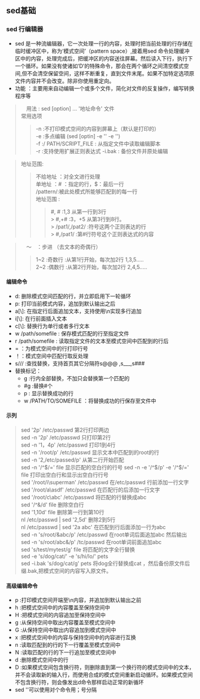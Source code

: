 ## sed基础
### sed 行编辑器
- sed 是一种流编辑器，它一次处理一行的内容，处理时把当前处理的行存储在临时缓冲区中，称为‘模式空间’（pattern space）,接着用sed 命令处理缓冲区中的内容，处理完成后，把缓冲区的内容送往屏幕。然后读入下行，执行下一个循环。如果没有使诸如‘D’的特殊命令，那会在两个循环之间清空模式空间,但不会清空保留空间，这样不断重复，直到文件末尾。如果不加特定选项原文件内容并不会改变。除非你使用重定向。
- 功能 ：主要用来自动编辑一个或多个文件，简化对文件的反复操作，编写转换程序等
>　用法  : sed [option] ... '地址命令' 文件   
>  常用选项  
>  > -n :不打印模式空间的内容到屏幕上（默认是打印的）  
   > -e :多点编辑  (sed [optin] -e '' -e '')  
   > -f :/ PATH/SCRIPT_FILE : 从指定文件中读取编辑脚本  
   > -r :支持使用扩展正则表达式
   > -i.bak : 备份文件并原处编辑  

> 地址范围:
>  > 不给地址 ：对全文进行处理  
   > 单地址   ：# ：指定的行，$：最后一行  
   > /pattern/:被此处模式所能够匹配到的每一行  
   > 地址范围 :  
>   >  > #, # :1,3 从第一行到3行  
       > #,+# :3，+5 从第3行到8行。  
       > /pat1/,/pat2/ :符号这两个正则表达的行   
       > #,/pat1/  :第#行符号这个正则表达式的内容  

>　～　：步进 （去文本的奇偶行）  
>  > 1~2 :奇数行 :从第1行开始，每次加2行 1,3,5.....  
   > 2~2 :偶数行 :从第2行开始，每次加2行 2,4,5.....
#### 编辑命令
- d: 删除模式空间匹配的行，并立即启用下一轮循环
- p: 打印当前模式内容，追加到默认输出之后
- a[\\]: 在指定行后面追加文本，支持使用\n实现多行追加
- i[\\]: 在行前面插入文本
- c[\\]\: 替换行为单行或者多行文本
- w /path/somefile : 保存模式匹配的行至指定文件
- r /path/somefile : 读取指定文件的文本至模式空间中匹配到的行后
- = ：为模式空间中的行打印行号
- ！：模式空间中匹配行取反处理
- s/// :查找替换，支持首页其它分隔符s@@@ ,s___,s###
- 替换标记：
    + g :行内全部替换，不加只会替换第一个匹配的
    + #g :替换#个
    + p : 显示替换成功的行
    + w /PATH/TO/SOMEFILE ：将替换成功的行保存至文件中

#### 示列
> sed '2p' /etc/passwd      第2行打印两边  
> sed -n '2p' /etc/passwd   只打印第2行  
> sed -n '1，4p' /etc/passwd     打印1到4行  
> sed -n '/root/p' /etc/passwd  显示文本中匹配到的root的行  
> sed -n '2,/etc/passed/p'  从第二行开始匹配  
> sed -n '/^$/='  file  显示匹配的空白行的行号
> sed -n -e '/^$/p' -e '/^$/=' file 打印出空白行和显示出空白行行号  
> sed '/root/i\superman' /etc/passwd  在/etc/passwd 行前添加一行文字  
> sed '/root/a\asdf' /etc/passwd  在匹配行的后添加一行文字   
> sed '/root/c\abc'  /etc/passwd  将匹配的行替换成abc  
> sed '/^&/d' file 删除空白行  
> sed '1,10d' file 删除第一行到第10行   
> nl /etc/passwd | sed '2,5d' 删除2到5行  
> nl /etc/passwd | sed '2a abc' 在匹配到行后面添加一行为abc    
> sed -n 's/root/&abc/p' /etc/passwd 在root单词后面追加abc 然后输出  
> sed -n 's/root/abc&/p' /tc/passwd 在root单词前面追加abc  
> sed 's/test/mytest/g' file 将匹配的文字全行替换  
> sed -e 's/dog/cat/' -e 's/hi/lo/' pets  
> sed -i.bak 's/dog/cat/g' pets   将dog全行替换成cat ，然后备份原文件后缀.bak,把模式空间的内容写入原文件。  

#### 高级编辑命令
- p :打印模式空间开端至\n内容，并追加到默认输出之前 
- h :把模式空间中的内容覆盖至保持空间中
- H :把模式空间的内容追加至保持空间中
- g :从保持空间中取出内容覆盖至模式空间中
- G :从保持空间中取出内容追加到模式空间中
- x :把模式空间中的内容与保持空间中的内容进行互换
- n :读取匹配到的行的下一行覆盖至模式空间中
- N :读取匹配的行的下一行追加至模式空间中
- d :删除模式空间中的行
- D :如果模式空间包含换行符，则删除直到第一个换行符的模式空间中的文本，并不会读取新的输入行，而使用合成的模式空间重新启动循环。如果模式空间不包含换行符，则会像发出d命令那样启动正常的新循环
- sed ''可以使用对个命令用；号分隔